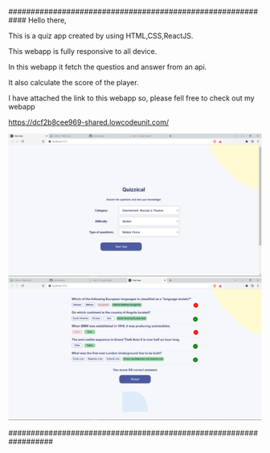############################################################
Hello there,

This is a quiz app created by using HTML,CSS,ReactJS.

This webapp is fully responsive to all device.

In this webapp it fetch the questios and answer from an api.

It also calculate the score of the player.

I have attached the link to this webapp so, please fell free to check out my webapp

https://dcf2b8cee969-shared.lowcodeunit.com/


![screenshot](project-demo1.png)
![screenshot](project-demo2.png)



##################################################################
